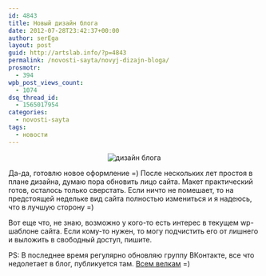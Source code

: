 ```yaml
---
id: 4843
title: Новый дизайн блога
date: 2012-07-28T23:42:37+00:00
author: serEga
layout: post
guid: http://artslab.info/?p=4843
permalink: /novosti-sayta/novyj-dizajn-bloga/
prosmotr:
  - 394
wpb_post_views_count:
  - 1074
dsq_thread_id:
  - 1565017954
categories:
  - novosti-sayta
tags:
  - новости
---
```

<center>
  <img src="{{site.img_cdn}}/alab2012.jpg" alt="дизайн блога" title="alab2012"class="aligncenter size-medium wp-image-4844" srcset="{{site.img_cdn}}/alab2012.jpg 500w, {{site.img_cdn}}/alab2012-300x135.jpg 300w" sizes="(max-width: 500px) 100vw, 500px" />
</center>

Да-да, готовлю новое оформление =) После нескольких лет простоя в плане дизайна, думаю пора обновить лицо сайта. Макет практический готов, осталось только сверстать. Если ничто не помешает, то на предстоящей недельке вид сайта полностью измениться и я надеюсь, что в лучшую сторону =)

Вот еще что, не знаю, возможно у кого-то есть интерес в текущем wp-шаблоне сайта. Если кому-то нужен, то могу подчистить его от лишнего и выложить в свободный доступ, пишите.

PS: В последнее время регулярно обновляю группу ВКонтакте, все что недолетает в блог, публикуется там. [Всем велкам](http://vk.com/artslabinfo) =)